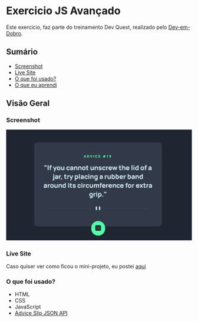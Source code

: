 # Exercicio JS Avançado

Este exercicio, faz parte do treinamento Dev Quest, realizado pelo [Dev-em-Dobro](https://www.youtube.com/c/DevemDobro).

## Sumário

  - [Screenshot](#screenshot)
  - [Live Site](#live-site)
  - [O que foi usado?](#o-que-foi-usado?)
  - [O que eu aprendi](#o-que-eu-aprendi)

## Visão Geral

### Screenshot

![](/src/design/ex-js-avancado2.gif)


### Live Site

Caso quiser ver como ficou o mini-projeto, eu postei [aqui](https://legss.github.io/quest-react-basico/)


### O que foi usado?

- HTML
- CSS
- JavaScript
- [Advice Slip JSON API](https://api.adviceslip.com/)

